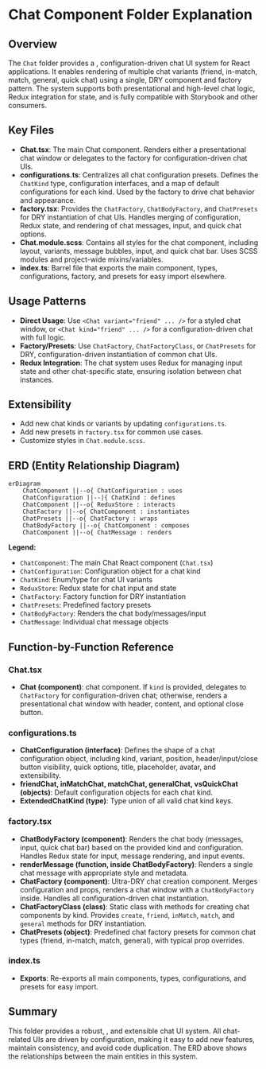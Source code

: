 # Chat Component Folder Explanation

## Overview

The `Chat` folder provides a , configuration-driven chat UI system for React applications. It enables rendering of multiple chat variants (friend, in-match, match, general, quick chat) using a single, DRY component and factory pattern. The system supports both presentational and high-level chat logic, Redux integration for state, and is fully compatible with Storybook and other consumers.

## Key Files

- **Chat.tsx**: The main Chat component. Renders either a presentational chat window or delegates to the factory for configuration-driven chat UIs.
- **configurations.ts**: Centralizes all chat configuration presets. Defines the `ChatKind` type, configuration interfaces, and a map of default configurations for each kind. Used by the factory to drive chat behavior and appearance.
- **factory.tsx**: Provides the `ChatFactory`, `ChatBodyFactory`, and `ChatPresets` for DRY instantiation of chat UIs. Handles merging of configuration, Redux state, and rendering of chat messages, input, and quick chat options.
- **Chat.module.scss**: Contains all styles for the chat component, including layout, variants, message bubbles, input, and quick chat bar. Uses SCSS modules and project-wide mixins/variables.
- **index.ts**: Barrel file that exports the main component, types, configurations, factory, and presets for easy import elsewhere.

## Usage Patterns

- **Direct Usage**: Use `<Chat variant="friend" ... />` for a styled chat window, or `<Chat kind="friend" ... />` for a configuration-driven chat with full logic.
- **Factory/Presets**: Use `ChatFactory`, `ChatFactoryClass`, or `ChatPresets` for DRY, configuration-driven instantiation of common chat UIs.
- **Redux Integration**: The chat system uses Redux for managing input state and other chat-specific state, ensuring isolation between chat instances.

## Extensibility

- Add new chat kinds or variants by updating `configurations.ts`.
- Add new presets in `factory.tsx` for common use cases.
- Customize styles in `Chat.module.scss`.

## ERD (Entity Relationship Diagram)

```mermaid
erDiagram
    ChatComponent ||--o{ ChatConfiguration : uses
    ChatConfiguration ||--|{ ChatKind : defines
    ChatComponent ||--o{ ReduxStore : interacts
    ChatFactory ||--o{ ChatComponent : instantiates
    ChatPresets ||--o{ ChatFactory : wraps
    ChatBodyFactory ||--o{ ChatComponent : composes
    ChatComponent ||--o{ ChatMessage : renders
```

**Legend:**

- `ChatComponent`: The main Chat React component (`Chat.tsx`)
- `ChatConfiguration`: Configuration object for a chat kind
- `ChatKind`: Enum/type for chat UI variants
- `ReduxStore`: Redux state for chat input and state
- `ChatFactory`: Factory function for DRY instantiation
- `ChatPresets`: Predefined factory presets
- `ChatBodyFactory`: Renders the chat body/messages/input
- `ChatMessage`: Individual chat message objects

## Function-by-Function Reference

### Chat.tsx

- **Chat (component)**: chat component. If `kind` is provided, delegates to `ChatFactory` for configuration-driven chat; otherwise, renders a presentational chat window with header, content, and optional close button.

### configurations.ts

- **ChatConfiguration (interface)**: Defines the shape of a chat configuration object, including kind, variant, position, header/input/close button visibility, quick options, title, placeholder, avatar, and extensibility.
- **friendChat, inMatchChat, matchChat, generalChat, vsQuickChat (objects)**: Default configuration objects for each chat kind.
- **ExtendedChatKind (type)**: Type union of all valid chat kind keys.

### factory.tsx

- **ChatBodyFactory (component)**: Renders the chat body (messages, input, quick chat bar) based on the provided kind and configuration. Handles Redux state for input, message rendering, and input events.
- **renderMessage (function, inside ChatBodyFactory)**: Renders a single chat message with appropriate style and metadata.
- **ChatFactory (component)**: Ultra-DRY chat creation component. Merges configuration and props, renders a chat window with a `ChatBodyFactory` inside. Handles all configuration-driven chat instantiation.
- **ChatFactoryClass (class)**: Static class with methods for creating chat components by kind. Provides `create`, `friend`, `inMatch`, `match`, and `general` methods for DRY instantiation.
- **ChatPresets (object)**: Predefined chat factory presets for common chat types (friend, in-match, match, general), with typical prop overrides.

### index.ts

- **Exports**: Re-exports all main components, types, configurations, and presets for easy import.

## Summary

This folder provides a robust, , and extensible chat UI system. All chat-related UIs are driven by configuration, making it easy to add new features, maintain consistency, and avoid code duplication. The ERD above shows the relationships between the main entities in this system.
